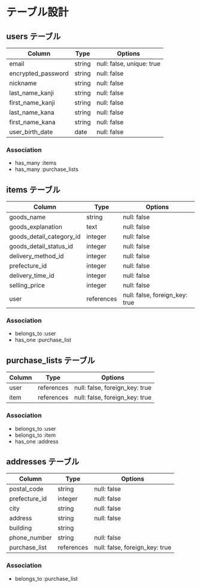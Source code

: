 # テーブル設計

## users テーブル

| Column            | Type   | Options                   |
| ----------------- | ------ | ------------------------- |
| email             | string | null: false, unique: true |
| encrypted_password| string | null: false               |
| nickname          | string | null: false               |
| last_name_kanji   | string | null: false               |
| first_name_kanji  | string | null: false               |
| last_name_kana    | string | null: false               |
| first_name_kana   | string | null: false               |
| user_birth_date   | date   | null: false               |


### Association

- has_many :items
- has_many :purchase_lists



## items テーブル

| Column                  | Type                 | Options                        |
| ----------------------- | -------------------- | ------------------------------ |
| goods_name              | string               | null: false                    |
| goods_explanation       | text                 | null: false                    |
| goods_detail_category_id| integer              | null: false                    |
| goods_detail_status_id  | integer              | null: false                    |
| delivery_method_id      | integer              | null: false                    |
| prefecture_id           | integer              | null: false                    |
| delivery_time_id        | integer              | null: false                    |
| selling_price           | integer              | null: false                    |
| user                    | references           | null: false, foreign_key: true |

### Association

- belongs_to :user
- has_one :purchase_list



## purchase_lists テーブル

| Column               | Type                 | Options                        |
| -------------------- | -------------------- | ------------------------------ |
| user                 | references           | null: false, foreign_key: true |
| item                 | references           | null: false, foreign_key: true |

### Association
- belongs_to :user
- belongs_to :item
- has_one :address



## addresses テーブル

| Column          | Type        | Options                        |
| --------------- | ----------- | ------------------------------ |
| postal_code     | string      | null: false                    |
| prefecture_id   | integer     | null: false                    |
| city            | string      | null: false                    |
| address         | string      | null: false                    |
| building        | string      |                                |
| phone_number    | string      | null: false                    |
| purchase_list   | references  | null: false, foreign_key: true |

### Association

- belongs_to :purchase_list

